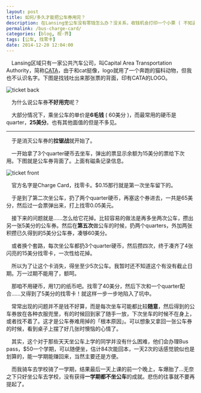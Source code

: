 ```yaml
---
layout: post
title: 如何/多久才能把公车券用完？
description: 在Lansing坐公车没有零钱怎么办？没关系，收钱机会打印一个小票 ( 不知道怎么翻译，就叫公车券吧 )，上面会有余额，下次还可以继续用……但是怎么把券用完呢。
permalink: /bus-charge-card/
categories: [blog, 视·界]
tags: [公车, 找零卡]
date: 2014-12-20 12:04:00
---
```


　Lansing区域只有一家公共汽车公司，叫Capital Area Transportation Authority，简称[CATA](http://cata.org)，由于和cat挺像，logo就用了一个奔跑的猫科动物，但我也不认识名字。下图是找钱吐出来那张票的背面，印有CATA的LOGO。

![ticket back]({{site.img-hosting}}/Pic4Post/bus-ticket/ticket-back.jpg "back")

　为什么说公车券**不好用完**呢？

　大部分情况下，乘坐公车的单价是**6毛钱** ( 60美分 )，而最常用的硬币是quarter，**25美分**。也有其他面值的但是不多见。

------

　于是消灭公车券的**拉锯战**就开始了。

　一开始拿了3个quarter硬币去坐车，弹出的票显示余额为15美分的票给下次用。下图就是公车券背面了。上面有磁条记录信息。

![ticket front]({{site.img-hosting}}/Pic4Post/bus-ticket/ticket-front.jpg "front")

　官方名字是Charge Card，找零卡。\$0.15那行就是第一次坐车留下的。

　于是到了第二次坐公车，扔了两个quarter硬币，再塞这个券进去，一共是65美分，然后过一会票弹出来，打上找零0.05美元。

　接下来的问题就是……怎么给它花掉。比较容易的做法是再多坐两次公车，攒出另一张5美分的公车券。然后在**第五次**做公车的时候，扔两个quarters，外加两张积攒已久得到的5美分公车券，凑够60美分。

　或者换个套路，每次坐公车都扔3个quarter硬币，然后攒四次，终于凑齐了4张闪亮的15美分找零卡，一次性给花掉。

　所以为了让这个卡消失，得坐至少5次公车。我暂时还不知道这个有没有截止日期。万一过期不能用了，额呵。

　那咱不用硬币，用1刀的纸币吧。找零了40美分，然后下次和一个quarter配合……又得到了5美分的找零卡！就这样一步一步地陷入了坑中。

　常常出现的问题并不是钱不好算，而是每次坐车可能都比较**随意**，然后得到的公车券放在各种衣服兜里，有的时候回到家了随手一放，下次坐车的时候不在身上，或者找不着了。这才是公车券难用掉的「根本原因」。可以想象又拿回一张公车券的时候，看到桌子上摆了好几张时懊恼的心情了。

　其实，这个对于那些天天坐公车上学的同学并没有什么困难，他们会办理Bus pass，\$50一个学期，可以随便坐，估计84次能回本，一天2次的话感觉貌似也是划算的，能一学期能赚回来，当然主要还是方便。

　而我骑车去学校骑了一学期，结果最后一天上课的前一个晚上，车爆胎了…无奈之下只好坐公车去学校，没有获得**一学期都不坐公车**的成就。悲伤的往事就不要再提起了。